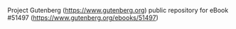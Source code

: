 Project Gutenberg (https://www.gutenberg.org) public repository for
eBook #51497 (https://www.gutenberg.org/ebooks/51497)
